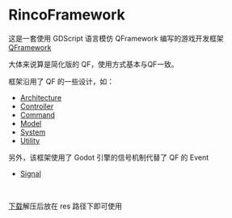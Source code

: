 # RincoFramework

这是一套使用 GDScript 语言模仿 QFramework 编写的游戏开发框架
[QFramework](https://github.com/liangxiegame/QFramework)

大体来说算是简化版的 QF，使用方式基本与QF一致。

框架沿用了 QF 的一些设计，如：
- [Architecture](Docs/Architecture.md)
- [Controller](Docs/Controller.md)
- [Command](Docs/Command.md)
- [Model](Docs/Component.md)
- [System](Docs/Component.md)
- [Utility](Docs/Component.md)

另外，该框架使用了 Godot 引擎的信号机制代替了 QF 的 Event
- [Signal](Docs/Signal.md)  

<br>

[下载](https://github.com/Apropler/RincoFramework/releases/tag/rinco)解压后放在 res 路径下即可使用